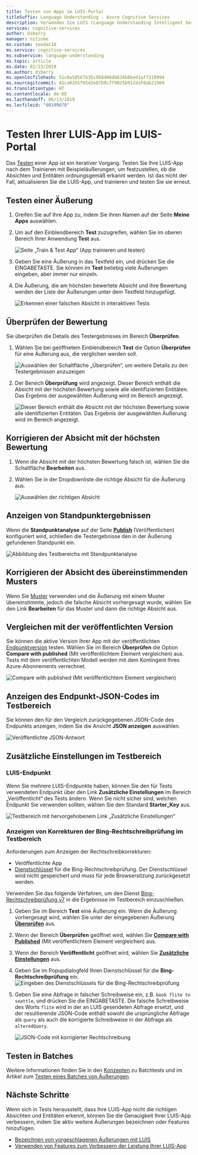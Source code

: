 ```yaml
---
title: Testen von Apps im LUIS-Portal
titleSuffix: Language Understanding - Azure Cognitive Services
description: Verwenden Sie LUIS (Language Understanding Intelligent Service), um Ihre Anwendung fortlaufend zu optimieren und ihr Sprachverständnis zu verbessern.
services: cognitive-services
author: diberry
manager: nitinme
ms.custom: seodec18
ms.service: cognitive-services
ms.subservice: language-understanding
ms.topic: article
ms.date: 01/23/2019
ms.author: diberry
ms.openlocfilehash: 51c6a58567b35c9b8486d8634b0bed1af7218994
ms.sourcegitcommit: 41ca82b5f95d2e07b0c7f9025b912daf0ab21909
ms.translationtype: HT
ms.contentlocale: de-DE
ms.lasthandoff: 06/13/2019
ms.locfileid: "60199070"
---
```

# <a name="test-your-luis-app-in-the-luis-portal"></a>Testen Ihrer LUIS-App im LUIS-Portal
Das <a name="train-your-app"></a>
[Testen](luis-concept-test.md) einer App ist ein iterativer Vorgang. Testen Sie Ihre LUIS-App nach dem Trainieren mit Beispieläußerungen, um festzustellen, ob die Absichten und Entitäten ordnungsgemäß erkannt werden. Ist das nicht der Fall, aktualisieren Sie die LUIS-App, und trainieren und testen Sie sie erneut. 

<!-- anchors for H2 name changes -->
<a name="test-your-app"></a>
<a name="access-the-test-page"></a>
<a name="luis-interactive-testing"></a>

## <a name="test-an-utterance"></a>Testen einer Äußerung

1. Greifen Sie auf Ihre App zu, indem Sie ihren Namen auf der Seite **Meine Apps** auswählen. 

2. Um auf den Einblendbereich **Test** zuzugreifen, wählen Sie im oberen Bereich Ihrer Anwendung **Test** aus.

    ![Seite „Train & Test App“ (App trainieren und testen)](./media/luis-how-to-interactive-test/test.png)

3. Geben Sie eine Äußerung in das Textfeld ein, und drücken Sie die EINGABETASTE. Sie können im **Test** beliebig viele Äußerungen eingeben, aber immer nur einzeln.

4. Die Äußerung, die am höchsten bewertete Absicht und ihre Bewertung werden der Liste der Äußerungen unter dem Textfeld hinzugefügt.

    ![Erkennen einer falschen Absicht in interaktiven Tests](./media/luis-how-to-interactive-test/test-weather-1.png)

## <a name="inspect-score"></a>Überprüfen der Bewertung

Sie überprüfen die Details des Testergebnisses im Bereich **Überprüfen**. 
 
1. Wählen Sie bei geöffnetem Einblendbereich **Test** die Option **Überprüfen** für eine Äußerung aus, die verglichen werden soll. 

    ![Auswählen der Schaltfläche „Überprüfen“, um weitere Details zu den Testergebnissen anzuzeigen](./media/luis-how-to-interactive-test/inspect.png)

2. Der Bereich **Überprüfung** wird angezeigt. Dieser Bereich enthält die Absicht mit der höchsten Bewertung sowie alle identifizierten Entitäten. Das Ergebnis der ausgewählten Äußerung wird im Bereich angezeigt.

    ![Dieser Bereich enthält die Absicht mit der höchsten Bewertung sowie alle identifizierten Entitäten. Das Ergebnis der ausgewählten Äußerung wird im Bereich angezeigt.](./media/luis-how-to-interactive-test/inspect-panel.png)

## <a name="correct-top-scoring-intent"></a>Korrigieren der Absicht mit der höchsten Bewertung

1. Wenn die Absicht mit der höchsten Bewertung falsch ist, wählen Sie die Schaltfläche **Bearbeiten** aus.

2.  Wählen Sie in der Dropdownliste die richtige Absicht für die Äußerung aus.

    ![Auswählen der richtigen Absicht](./media/luis-how-to-interactive-test/intent-select.png)

## <a name="view-sentiment-results"></a>Anzeigen von Standpunktergebnissen

Wenn die **Standpunktanalyse** auf der Seite **[Publish](luis-how-to-publish-app.md#enable-sentiment-analysis)** (Veröffentlichen) konfiguriert wird, schließen die Testergebnisse den in der Äußerung gefundenen Standpunkt ein. 

![Abbildung des Testbereichs mit Standpunktanalyse](./media/luis-how-to-interactive-test/sentiment.png)

## <a name="correct-matched-patterns-intent"></a>Korrigieren der Absicht des übereinstimmenden Musters

Wenn Sie [Muster](luis-concept-patterns.md) verwenden und die Äußerung mit einem Muster übereinstimmte, jedoch die falsche Absicht vorhergesagt wurde, wählen Sie den Link **Bearbeiten** für das Muster und dann die richtige Absicht aus.

## <a name="compare-with-published-version"></a>Vergleichen mit der veröffentlichten Version

Sie können die aktive Version Ihrer App mit der veröffentlichten [Endpunktversion](luis-glossary.md#endpoint) testen. Wählen Sie im Bereich **Überprüfen** die Option **Compare with published** (Mit veröffentlichtem Element vergleichen) aus. Tests mit dem veröffentlichten Modell werden mit dem Kontingent Ihres Azure-Abonnements verrechnet. 

![Compare with published (Mit veröffentlichtem Element vergleichen)](./media/luis-how-to-interactive-test/inspect-panel-compare.png)

## <a name="view-endpoint-json-in-test-panel"></a>Anzeigen des Endpunkt-JSON-Codes im Testbereich
Sie können den für den Vergleich zurückgegebenen JSON-Code des Endpunkts anzeigen, indem Sie die Ansicht **JSON anzeigen** auswählen.

![Veröffentlichte JSON-Antwort](./media/luis-how-to-interactive-test/inspect-panel-compare-json.png)

<!--Service name is 'Bing Spell Check v7 API' in the portal-->
## <a name="additional-settings-in-test-panel"></a>Zusätzliche Einstellungen im Testbereich

### <a name="luis-endpoint"></a>LUIS-Endpunkt

Wenn Sie mehrere LUIS-Endpunkte haben, können Sie den für Tests verwendeten Endpunkt über den Link **Zusätzliche Einstellungen** im Bereich „Veröffentlicht“ des Tests ändern. Wenn Sie nicht sicher sind, welchen Endpunkt Sie verwenden sollten, wählen Sie den Standard **Starter_Key** aus. 

![Testbereich mit hervorgehobenem Link „Zusätzliche Einstellungen“](./media/luis-how-to-interactive-test/interactive-with-spell-check-service-key.png)


### <a name="view-bing-spell-check-corrections-in-test-panel"></a>Anzeigen von Korrekturen der Bing-Rechtschreibprüfung im Testbereich

Anforderungen zum Anzeigen der Rechtschreibkorrekturen: 

* Veröffentlichte App
* [Dienstschlüssel](https://azure.microsoft.com/try/cognitive-services/?api=spellcheck-api) für die Bing-Rechtschreibprüfung. Der Dienstschlüssel wird nicht gespeichert und muss für jede Browsersitzung zurückgesetzt werden. 

Verwenden Sie das folgende Verfahren, um den Dienst [Bing-Rechtschreibprüfung v7](https://azure.microsoft.com/services/cognitive-services/spell-check/) in die Ergebnisse im Testbereich einzuschließen. 

1. Geben Sie im Bereich **Test** eine Äußerung ein. Wenn die Äußerung vorhergesagt wird, wählen Sie unter der eingegebenen Äußerung **[Überprüfen](#inspect-score)** aus. 

2. Wenn der Bereich **Überprüfen** geöffnet wird, wählen Sie **[Compare with Published](#compare-with-published-version)** (Mit veröffentlichtem Element vergleichen) aus. 

3. Wenn der Bereich **Veröffentlicht** geöffnet wird, wählen Sie **[Zusätzliche Einstellungen](#additional-settings-in-test-panel)** aus.

4. Geben Sie im Popupdialogfeld Ihren Dienstschlüssel für die **Bing-Rechtschreibprüfung** ein. 
    ![Eingeben des Dienstschlüssels für die Bing-Rechtschreibprüfung](./media/luis-how-to-interactive-test/interactive-with-spell-check-service-key.png)

5. Geben Sie eine Abfrage in falscher Schreibweise ein, z.B. `book flite to seattle`, und drücken Sie die EINGABETASTE. Die falsche Schreibweise des Worts `flite` wird in der an LUIS gesendeten Abfrage ersetzt, und der resultierende JSON-Code enthält sowohl die ursprüngliche Abfrage als `query` als auch die korrigierte Schreibweise in der Abfrage als `alteredQuery`.

    ![JSON-Code mit korrigierter Rechtschreibung](./media/luis-how-to-interactive-test/interactive-with-spell-check-results.png)

<a name="json-file-with-no-duplicates"></a>
<a name="import-a-dataset-file-for-batch-testing"></a>
<a name="export-rename-delete-or-download-dataset"></a>
<a name="run-a-batch-test-on-your-trained-app"></a>
<a name="access-batch-test-result-details-in-a-visualized-view"></a>
<a name="filter-chart-results-by-intent-or-entity"></a>
<a name="investigate-false-sections"></a>
<a name="view single-point utterance data"></a>
<a name="relabel-utterances-and-retrain"></a>
<a name="false-test-results"></a>

## <a name="batch-testing"></a>Testen in Batches
Weitere Informationen finden Sie in den [Konzepten](luis-concept-batch-test.md) zu Batchtests und im Artikel zum [Testen eines Batches von Äußerungen](luis-how-to-batch-test.md).

## <a name="next-steps"></a>Nächste Schritte

Wenn sich in Tests herausstellt, dass Ihre LUIS-App nicht die richtigen Absichten und Entitäten erkennt, können Sie die Genauigkeit Ihrer LUIS-App verbessern, indem Sie aktiv weitere Äußerungen bezeichnen oder Features hinzufügen. 

* [Bezeichnen von vorgeschlagenen Äußerungen mit LUIS](luis-how-to-review-endpoint-utterances.md) 
* [Verwenden von Features zum Verbessern der Leistung Ihrer LUIS-App](luis-how-to-add-features.md) 
